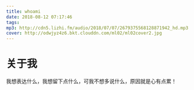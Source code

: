 ```yaml
---
title: whoami
date: 2018-08-12 07:17:46
tags: 
mp3: http://cdn5.lizhi.fm/audio/2018/07/07/2679375568128871942_hd.mp3
cover: http://odwjyz4z6.bkt.clouddn.com/ml02/ml02cover2.jpg
---
```


# 关于我

我想表达什么，我想留下点什么，可我不想多说什么，原因就是心有点累！